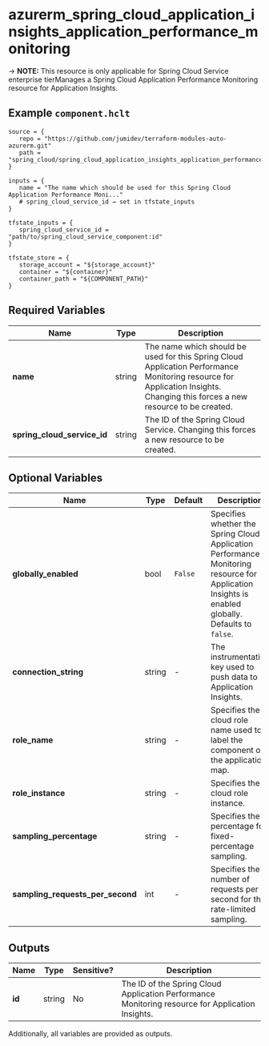 # azurerm_spring_cloud_application_insights_application_performance_monitoring

-> **NOTE:** This resource is only applicable for Spring Cloud Service enterprise tierManages a Spring Cloud Application Performance Monitoring resource for Application Insights.

## Example `component.hclt`

```hcl
source = {
   repo = "https://github.com/jumidev/terraform-modules-auto-azurerm.git"   
   path = "spring_cloud/spring_cloud_application_insights_application_performance_monitoring"   
}

inputs = {
   name = "The name which should be used for this Spring Cloud Application Performance Moni..."   
   # spring_cloud_service_id → set in tfstate_inputs
}

tfstate_inputs = {
   spring_cloud_service_id = "path/to/spring_cloud_service_component:id"   
}

tfstate_store = {
   storage_account = "${storage_account}"   
   container = "${container}"   
   container_path = "${COMPONENT_PATH}"   
}

```

## Required Variables

| Name | Type |  Description |
| ---- | --------- |  ----------- |
| **name** | string |  The name which should be used for this Spring Cloud Application Performance Monitoring resource for Application Insights. Changing this forces a new resource to be created. | 
| **spring_cloud_service_id** | string |  The ID of the Spring Cloud Service. Changing this forces a new resource to be created. | 

## Optional Variables

| Name | Type |  Default  |  Description |
| ---- | --------- |  ----------- | ----------- |
| **globally_enabled** | bool |  `False`  |  Specifies whether the Spring Cloud Application Performance Monitoring resource for Application Insights is enabled globally. Defaults to `false`. | 
| **connection_string** | string |  -  |  The instrumentation key used to push data to Application Insights. | 
| **role_name** | string |  -  |  Specifies the cloud role name used to label the component on the application map. | 
| **role_instance** | string |  -  |  Specifies the cloud role instance. | 
| **sampling_percentage** | string |  -  |  Specifies the percentage for fixed-percentage sampling. | 
| **sampling_requests_per_second** | int |  -  |  Specifies the number of requests per second for the rate-limited sampling. | 



## Outputs

| Name | Type | Sensitive? | Description |
| ---- | ---- | --------- | --------- |
| **id** | string | No  | The ID of the Spring Cloud Application Performance Monitoring resource for Application Insights. | 

Additionally, all variables are provided as outputs.
